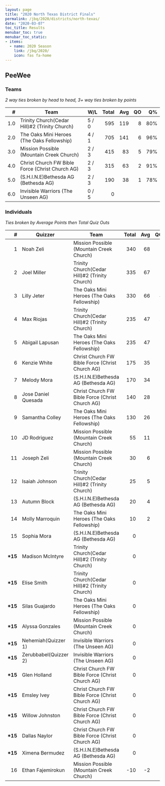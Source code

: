 ```yaml
---
layout: page
title: "2020 North Texas District Finals"
permalink: /jbq/2020/districts/north-texas/
date: "2020-03-07"
toc_title: Results
menubar_toc: true
menubar_toc_static:
- items:
  - name: 2020 Season
    link: /jbq/2020/
    icon: fas fa-home
---
```


## PeeWee

### Teams

*2 way ties broken by head to head, 3+ way ties broken by points*

|    # | Team                                            | W/L   | Total |  Avg |   QO |   Q% |
| ---: | ----------------------------------------------- | ----- | ----: | ---: | ---: | ---: |
|  1.0 | Trinity Church(Cedar Hill)#2 (Trinity Church)   | 5 / 0 |   595 |  119 |    8 |  80% |
|  2.0 | The Oaks Mini Heroes (The Oaks Fellowship)      | 4 / 1 |   705 |  141 |    6 |  96% |
|  3.0 | Mission Possible (Mountain Creek Church)        | 2 / 3 |   415 |   83 |    5 |  79% |
|  4.0 | Christ Church FW Bible Force (Christ Church AG) | 2 / 3 |   315 |   63 |    2 |  91% |
|  5.0 | (S.H.I.N.E)Bethesda AG (Bethesda AG)            | 2 / 3 |   190 |   38 |    1 |  78% |
|  6.0 | Invisible Warriors (The Unseen AG)              | 0 / 5 |     0 |      |      |      |

### Individuals

*Ties broken by Average Points then Total Quiz Outs*

|        # | Quizzer               | Team                                            | Total |  Avg |   QO |   Q% |
| -------: | --------------------- | ----------------------------------------------- | ----: | ---: | ---: | ---: |
|        1 | Noah Zeli             | Mission Possible (Mountain Creek Church)        |   340 |   68 |    5 |  94% |
|        2 | Joel Miller           | Trinity Church(Cedar Hill)#2 (Trinity Church)   |   335 |   67 |    5 |  91% |
|        3 | Lilly Jeter           | The Oaks Mini Heroes (The Oaks Fellowship)      |   330 |   66 |    4 | 100% |
|        4 | Max Riojas            | Trinity Church(Cedar Hill)#2 (Trinity Church)   |   235 |   47 |    3 |  74% |
|        5 | Abigail Lapusan       | The Oaks Mini Heroes (The Oaks Fellowship)      |   235 |   47 |    2 |  96% |
|        6 | Kenzie White          | Christ Church FW Bible Force (Christ Church AG) |   175 |   35 |    1 |  86% |
|        7 | Melody Mora           | (S.H.I.N.E)Bethesda AG (Bethesda AG)            |   170 |   34 |    1 |  82% |
|        8 | Jose Daniel Quesada   | Christ Church FW Bible Force (Christ Church AG) |   140 |   28 |    1 | 100% |
|        9 | Samantha Colley       | The Oaks Mini Heroes (The Oaks Fellowship)      |   130 |   26 |      | 100% |
|       10 | JD Rodriguez          | Mission Possible (Mountain Creek Church)        |    55 |   11 |      |  70% |
|       11 | Joseph Zeli           | Mission Possible (Mountain Creek Church)        |    30 |    6 |      |  55% |
|       12 | Isaiah Johnson        | Trinity Church(Cedar Hill)#2 (Trinity Church)   |    25 |    5 |      |  57% |
|       13 | Autumn Block          | (S.H.I.N.E)Bethesda AG (Bethesda AG)            |    20 |    4 |      | 100% |
|       14 | Molly Marroquin       | The Oaks Mini Heroes (The Oaks Fellowship)      |    10 |    2 |      |  50% |
|       15 | Sophia Mora           | (S.H.I.N.E)Bethesda AG (Bethesda AG)            |     0 |      |      |  33% |
| **\*15** | Madison McIntyre      | Trinity Church(Cedar Hill)#2 (Trinity Church)   |     0 |      |      |      |
| **\*15** | Elise Smith           | Trinity Church(Cedar Hill)#2 (Trinity Church)   |     0 |      |      |      |
| **\*15** | Silas Guajardo        | The Oaks Mini Heroes (The Oaks Fellowship)      |     0 |      |      |      |
| **\*15** | Alyssa Gonzales       | Mission Possible (Mountain Creek Church)        |     0 |      |      |      |
| **\*15** | Nehemiah(Quizzer 1)   | Invisible Warriors (The Unseen AG)              |     0 |      |      |      |
| **\*15** | Zerubbabel(Quizzer 2) | Invisible Warriors (The Unseen AG)              |     0 |      |      |      |
| **\*15** | Glen Holland          | Christ Church FW Bible Force (Christ Church AG) |     0 |      |      |      |
| **\*15** | Emsley Ivey           | Christ Church FW Bible Force (Christ Church AG) |     0 |      |      |      |
| **\*15** | Willow Johnston       | Christ Church FW Bible Force (Christ Church AG) |     0 |      |      |      |
| **\*15** | Dallas Naylor         | Christ Church FW Bible Force (Christ Church AG) |     0 |      |      |      |
| **\*15** | Ximena Bermudez       | (S.H.I.N.E)Bethesda AG (Bethesda AG)            |     0 |      |      |      |
|       16 | Ethan Fajemirokun     | Mission Possible (Mountain Creek Church)        |   -10 |   -2 |      |      |

